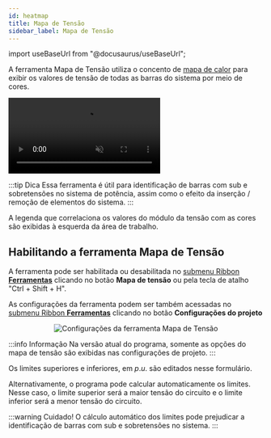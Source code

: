 ```yaml
---
id: heatmap
title: Mapa de Tensão
sidebar_label: Mapa de Tensão
---
```

import useBaseUrl from "@docusaurus/useBaseUrl";

<link rel="stylesheet" href={useBaseUrl("katex/katex.min.css")} />

A ferramenta Mapa de Tensão utiliza o concento de [mapa de calor](https://en.wikipedia.org/wiki/Heat_map) para exibir os valores de tensão de todas as barras do sistema por meio de cores.

<video autoPlay loop muted playsInline controls>
  <source src= {useBaseUrl("videos/heatmap.mp4")} type="video/mp4" />
  <source src= {useBaseUrl("videos/heatmap.webm")} type="video/webm" />
</video>

:::tip Dica
Essa ferramenta é útil para identificação de barras com sub e sobretensões no sistema de potência, assim como o efeito da inserção / remoção de elementos do sistema.
:::

A legenda que correlaciona os valores do módulo da tensão com as cores são exibidas à esquerda da área de trabalho.

## Habilitando a ferramenta Mapa de Tensão

A ferramenta pode ser habilitada ou desabilitada no [submenu Ribbon **Ferramentas**](mainScreen#ribbon-menu) clicando no botão **Mapa de tensão** ou pela tecla de atalho "Ctrl + Shift + H".

As configurações da ferramenta podem ser também acessadas no [submenu Ribbon **Ferramentas**](mainScreen#ribbon-menu) clicando no botão **Configurações do projeto**

<div><center><img src={useBaseUrl("images/heatmapForm.png")} alt="Configurações da ferramenta Mapa de Tensão" title="Configurações da ferramenta Mapa de Tensão" /></center></div>

:::info Informação
Na versão atual do programa, somente as opções do mapa de tensão são exibidas nas configurações de projeto.
:::

Os limites superiores e inferiores, em $p.u.$ são editados nesse formulário.

Alternativamente, o programa pode calcular automaticamente os limites. Nesse caso, o limite superior será a maior tensão do circuito e o limite inferior será a menor tensão do circuito.

:::warning Cuidado!
O cálculo automático dos limites pode prejudicar a identificação de barras com sub e sobretensões no sistema.
:::